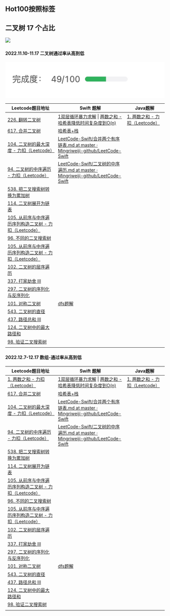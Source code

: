 ## Hot100按照标签

## 二叉树 17 个占比 

![](https://tva1.sinaimg.cn/large/008vxvgGgy1h82g23nq5xj30wz0u0421.jpg)

#### 2022.11.10-11.17 二叉树通过率从高到低

![](assets/16703709919527.jpg)


| Leetcode题目地址                                             | Swift 题解                                                   | Java题解                                                     |
| ------------------------------------------------------------ | ------------------------------------------------------------ | ------------------------------------------------------------ |
| [226. 翻转二叉树](https://leetcode.cn/problems/invert-binary-tree/?favorite=2cktkvj) | [1双层循环暴力求解](https://github.com/Mingriweiji-github/LeetCode-Swift/blob/master/%E4%B8%A4%E6%95%B0%E4%B9%8B%E5%92%8C.md#%E6%96%B9%E6%B3%95%E4%B8%80%E6%9A%B4%E5%8A%9B%E6%9E%9A%E4%B8%BE:~:text=%E4%B8%80%E4%B8%AA%E6%9C%89%E6%95%88%E7%AD%94%E6%A1%88-,%E6%96%B9%E6%B3%95%E4%B8%80%EF%BC%9A%E6%9A%B4%E5%8A%9B%E6%9E%9A%E4%B8%BE,-%E6%80%9D%E8%B7%AF%E5%8F%8A%E7%AE%97%E6%B3%95) \| [两数之和 \- 哈希表降低时间复杂度到O(n)](https://leetcode.cn/problems/two-sum/solutions/1960419/swiftliang-shu-zhi-he-by-mingriweiji-git-z8zi/) | [1\. 两数之和 \- 力扣（Leetcode）](https://leetcode.cn/problems/two-sum/solutions/1960418/draft-by-mingriweiji-github-201912240636/) |
| [617. 合并二叉树](https://leetcode.cn/problems/merge-two-binary-trees/?favorite=2cktkvj) | [哈希表+栈](https://github.com/Mingriweiji-github/LeetCode-Swift/blob/master/Stack-%E6%9C%89%E6%95%88%E7%9A%84%E6%8B%AC%E5%8F%B7.md) |                                                              |
| [104\. 二叉树的最大深度 \- 力扣（Leetcode）](https://leetcode.cn/problems/maximum-depth-of-binary-tree/?favorite=2cktkvj) | [LeetCode\-Swift/合并两个有序链表\.md at master · Mingriweiji\-github/LeetCode\-Swift](https://github.com/Mingriweiji-github/LeetCode-Swift/blob/master/%E5%90%88%E5%B9%B6%E4%B8%A4%E4%B8%AA%E6%9C%89%E5%BA%8F%E9%93%BE%E8%A1%A8.md) |                                                              |
| [94\. 二叉树的中序遍历 \- 力扣（Leetcode）](https://leetcode.cn/problems/binary-tree-inorder-traversal/?favorite=2cktkvj) | [LeetCode\-Swift/二叉树的中序遍历\.md at master · Mingriweiji\-github/LeetCode\-Swift](https://github.com/Mingriweiji-github/LeetCode-Swift/blob/master/%E4%BA%8C%E5%8F%89%E6%A0%91%E7%9A%84%E4%B8%AD%E5%BA%8F%E9%81%8D%E5%8E%86.md) |                                                              |
| [538. 把二叉搜索树转换为累加树](https://leetcode.cn/problems/convert-bst-to-greater-tree/?favorite=2cktkvj) |                                                              |                                                              |
| [114. 二叉树展开为链表](https://leetcode.cn/problems/flatten-binary-tree-to-linked-list/?favorite=2cktkvj) |                                                              |                                                              |
| [105\. 从前序与中序遍历序列构造二叉树 \- 力扣（Leetcode）](https://leetcode.cn/problems/construct-binary-tree-from-preorder-and-inorder-traversal/?favorite=2cktkvj) |                                                              |                                                              |
| [96. 不同的二叉搜索树](https://leetcode.cn/problems/unique-binary-search-trees/?favorite=2cktkvj) |                                                              |                                                              |
| [105\. 从前序与中序遍历序列构造二叉树 \- 力扣（Leetcode）](https://leetcode.cn/problems/construct-binary-tree-from-preorder-and-inorder-traversal/?favorite=2cktkvj) |                                                              |                                                              |
| [102. 二叉树的层序遍历](https://leetcode.cn/problems/binary-tree-level-order-traversal/?favorite=2cktkvj) |                                                              |                                                              |
| [337. 打家劫舍 III](https://leetcode.cn/problems/house-robber-iii/?favorite=2cktkvj) |                                                              |                                                              |
| [297. 二叉树的序列化与反序列化](https://leetcode.cn/problems/serialize-and-deserialize-binary-tree/?favorite=2cktkvj) |                                                              |                                                              |
| [101. 对称二叉树](https://leetcode.cn/problems/symmetric-tree/?favorite=2cktkvj) | [dfs题解](https://github.com/Mingriweiji-github/LeetCode-Swift/blob/master/%E5%AF%B9%E7%A7%B0%E4%BA%8C%E5%8F%89%E6%A0%91.md#20221112-1034) |                                                              |
| [543. 二叉树的直径](https://leetcode.cn/problems/diameter-of-binary-tree/?favorite=2cktkvj) |                                                              |                                                              |
| [437. 路径总和 III](https://leetcode.cn/problems/path-sum-iii/?favorite=2cktkvj) |                                                              |                                                              |
| [124. 二叉树中的最大路径和](https://leetcode.cn/problems/binary-tree-maximum-path-sum/?favorite=2cktkvj) |                                                              |                                                              |
| [98. 验证二叉搜索树](https://leetcode.cn/problems/validate-binary-search-tree/?favorite=2cktkvj) |                                                              |                                                              |
|                                                              |                                                              |                                                              |


#### 2022.12.7-12.17 数组-通过率从高到低

| Leetcode题目地址                                             | Swift 题解                                                   | Java题解                                                     |
| ------------------------------------------------------------ | ------------------------------------------------------------ | ------------------------------------------------------------ |
| [1\. 两数之和 \- 力扣（Leetcode）](https://leetcode.cn/problems/two-sum/?favorite=2cktkvj) | [1双层循环暴力求解](https://github.com/Mingriweiji-github/LeetCode-Swift/blob/master/%E4%B8%A4%E6%95%B0%E4%B9%8B%E5%92%8C.md#%E6%96%B9%E6%B3%95%E4%B8%80%E6%9A%B4%E5%8A%9B%E6%9E%9A%E4%B8%BE:~:text=%E4%B8%80%E4%B8%AA%E6%9C%89%E6%95%88%E7%AD%94%E6%A1%88-,%E6%96%B9%E6%B3%95%E4%B8%80%EF%BC%9A%E6%9A%B4%E5%8A%9B%E6%9E%9A%E4%B8%BE,-%E6%80%9D%E8%B7%AF%E5%8F%8A%E7%AE%97%E6%B3%95) \| [两数之和 \- 哈希表降低时间复杂度到O(n)](https://leetcode.cn/problems/two-sum/solutions/1960419/swiftliang-shu-zhi-he-by-mingriweiji-git-z8zi/) | [1\. 两数之和 \- 力扣（Leetcode）](https://leetcode.cn/problems/two-sum/solutions/1960418/draft-by-mingriweiji-github-201912240636/) |
| [617. 合并二叉树](https://leetcode.cn/problems/merge-two-binary-trees/?favorite=2cktkvj) | [哈希表+栈](https://github.com/Mingriweiji-github/LeetCode-Swift/blob/master/Stack-%E6%9C%89%E6%95%88%E7%9A%84%E6%8B%AC%E5%8F%B7.md) |                                                              |
| [104\. 二叉树的最大深度 \- 力扣（Leetcode）](https://leetcode.cn/problems/maximum-depth-of-binary-tree/?favorite=2cktkvj) | [LeetCode\-Swift/合并两个有序链表\.md at master · Mingriweiji\-github/LeetCode\-Swift](https://github.com/Mingriweiji-github/LeetCode-Swift/blob/master/%E5%90%88%E5%B9%B6%E4%B8%A4%E4%B8%AA%E6%9C%89%E5%BA%8F%E9%93%BE%E8%A1%A8.md) |                                                              |
| [94\. 二叉树的中序遍历 \- 力扣（Leetcode）](https://leetcode.cn/problems/binary-tree-inorder-traversal/?favorite=2cktkvj) | [LeetCode\-Swift/二叉树的中序遍历\.md at master · Mingriweiji\-github/LeetCode\-Swift](https://github.com/Mingriweiji-github/LeetCode-Swift/blob/master/%E4%BA%8C%E5%8F%89%E6%A0%91%E7%9A%84%E4%B8%AD%E5%BA%8F%E9%81%8D%E5%8E%86.md) |                                                              |
| [538. 把二叉搜索树转换为累加树](https://leetcode.cn/problems/convert-bst-to-greater-tree/?favorite=2cktkvj) |                                                              |                                                              |
| [114. 二叉树展开为链表](https://leetcode.cn/problems/flatten-binary-tree-to-linked-list/?favorite=2cktkvj) |                                                              |                                                              |
| [105\. 从前序与中序遍历序列构造二叉树 \- 力扣（Leetcode）](https://leetcode.cn/problems/construct-binary-tree-from-preorder-and-inorder-traversal/?favorite=2cktkvj) |                                                              |                                                              |
| [96. 不同的二叉搜索树](https://leetcode.cn/problems/unique-binary-search-trees/?favorite=2cktkvj) |                                                              |                                                              |
| [105\. 从前序与中序遍历序列构造二叉树 \- 力扣（Leetcode）](https://leetcode.cn/problems/construct-binary-tree-from-preorder-and-inorder-traversal/?favorite=2cktkvj) |                                                              |                                                              |
| [102. 二叉树的层序遍历](https://leetcode.cn/problems/binary-tree-level-order-traversal/?favorite=2cktkvj) |                                                              |                                                              |
| [337. 打家劫舍 III](https://leetcode.cn/problems/house-robber-iii/?favorite=2cktkvj) |                                                              |                                                              |
| [297. 二叉树的序列化与反序列化](https://leetcode.cn/problems/serialize-and-deserialize-binary-tree/?favorite=2cktkvj) |                                                              |                                                              |
| [101. 对称二叉树](https://leetcode.cn/problems/symmetric-tree/?favorite=2cktkvj) | [dfs题解](https://github.com/Mingriweiji-github/LeetCode-Swift/blob/master/%E5%AF%B9%E7%A7%B0%E4%BA%8C%E5%8F%89%E6%A0%91.md#20221112-1034) |                                                              |
| [543. 二叉树的直径](https://leetcode.cn/problems/diameter-of-binary-tree/?favorite=2cktkvj) |                                                              |                                                              |
| [437. 路径总和 III](https://leetcode.cn/problems/path-sum-iii/?favorite=2cktkvj) |                                                              |                                                              |
| [124. 二叉树中的最大路径和](https://leetcode.cn/problems/binary-tree-maximum-path-sum/?favorite=2cktkvj) |                                                              |                                                              |
| [98. 验证二叉搜索树](https://leetcode.cn/problems/validate-binary-search-tree/?favorite=2cktkvj) |                                                              |                                                              |
|                                                              |                                                              |                                                              |